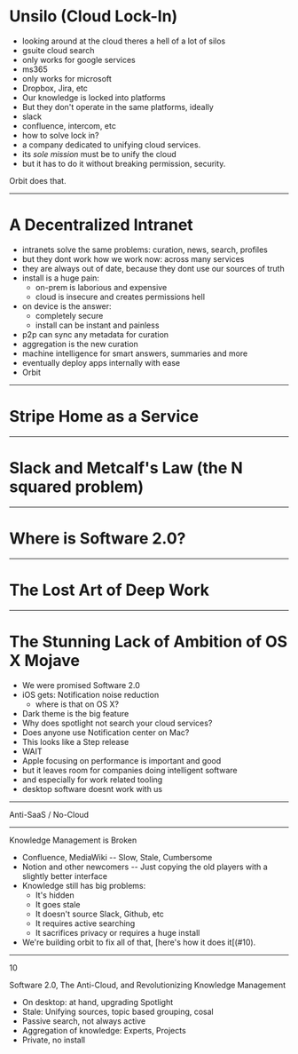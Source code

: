 # Unsilo (Cloud Lock-In)

* looking around at the cloud theres a hell of a lot of silos
* gsuite cloud search
* only works for google services
* ms365
* only works for microsoft
* Dropbox, Jira, etc
* Our knowledge is locked into platforms
* But they don't operate in the same platforms, ideally
* slack
* confluence, intercom, etc
* how to solve lock in?
* a company dedicated to unifying cloud services.
* its _sole mission_ must be to unify the cloud
* but it has to do it without breaking permission, security.

Orbit does that.

---

# A Decentralized Intranet

* intranets solve the same problems: curation, news, search, profiles
* but they dont work how we work now: across many services
* they are always out of date, because they dont use our sources of truth
* install is a huge pain:
  * on-prem is laborious and expensive
  * cloud is insecure and creates permissions hell
* on device is the answer:
  * completely secure
  * install can be instant and painless
* p2p can sync any metadata for curation
* aggregation is the new curation
* machine intelligence for smart answers, summaries and more
* eventually deploy apps internally with ease
* Orbit

---

# Stripe Home as a Service

---

# Slack and Metcalf's Law (the N squared problem)

---

# Where is Software 2.0?

---

# The Lost Art of Deep Work

---

# The Stunning Lack of Ambition of OS X Mojave

* We were promised Software 2.0
* iOS gets: Notification noise reduction
  * where is that on OS X?
* Dark theme is the big feature
* Why does spotlight not search your cloud services?
* Does anyone use Notification center on Mac?
* This looks like a Step release
* WAIT
* Apple focusing on performance is important and good
* but it leaves room for companies doing intelligent software
* and especially for work related tooling
* desktop software doesnt work with us

---

Anti-SaaS / No-Cloud

---

Knowledge Management is Broken

* Confluence, MediaWiki -- Slow, Stale, Cumbersome
* Notion and other newcomers -- Just copying the old players with a slightly better interface
* Knowledge still has big problems:
  * It's hidden
  * It goes stale
  * It doesn't source Slack, Github, etc
  * It requires active searching
  * It sacrifices privacy or requires a huge install
* We're building orbit to fix all of that, [here's how it does it[(#10).

---

10

Software 2.0, The Anti-Cloud, and Revolutionizing Knowledge Management

* On desktop: at hand, upgrading Spotlight
* Stale: Unifying sources, topic based grouping, cosal
* Passive search, not always active
* Aggregation of knowledge: Experts, Projects
* Private, no install
